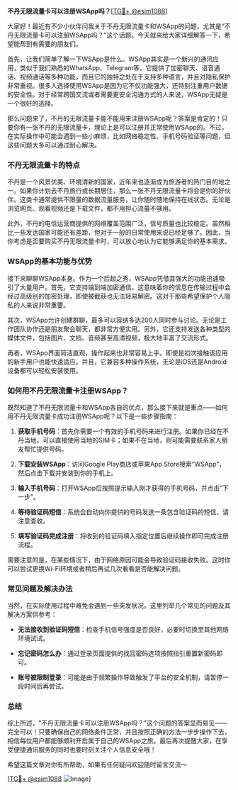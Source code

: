 **不丹无限流量卡可以注册WSApp吗？**[[TG💪+ @esim1088](https://t.me/s/esim1088)]

大家好！最近有不少小伙伴问我关于不丹无限流量卡和WSApp的问题，尤其是“不丹无限流量卡可以注册WSApp吗？”这个话题。今天就来给大家详细解答一下，希望能帮到有需要的朋友们。

首先，让我们简单了解一下WSApp是什么。WSApp其实是一个新兴的通讯应用，类似于我们熟悉的WhatsApp、Telegram等。它提供了加密聊天、语音通话、视频通话等多种功能，而且它的独特之处在于支持多种语言，并且对隐私保护非常重视。很多人选择使用WSApp是因为它不仅功能强大，还特别注重用户数据的安全性。对于经常跨国交流或者需要更安全沟通方式的人来说，WSApp无疑是一个很好的选择。

那么问题来了，不丹的无限流量卡能不能用来注册WSApp呢？答案是肯定的！只要你有一张不丹的无限流量卡，理论上是可以注册并正常使用WSApp的。不过，在实际操作中可能会遇到一些小麻烦，比如网络稳定性、手机号码验证等问题，但这些问题大多可以通过耐心解决。

### 不丹无限流量卡的特点

不丹是一个风景优美、环境清新的国家，近年来也逐渐成为旅游者的热门目的地之一。如果你计划去不丹旅行或长期居住，那么一张不丹无限流量卡将会是你的好伙伴。这类卡通常提供不限量的数据流量服务，让你随时随地保持在线状态。无论是浏览网页、观看视频还是下载文件，都不用担心流量不够用。

此外，不丹的电信运营商提供的网络覆盖范围广泛，信号质量也比较稳定。虽然相比一些发达国家可能还有差距，但对于一般的日常使用来说已经足够了。因此，当你考虑是否要购买不丹无限流量卡时，可以放心地认为它能够满足你的基本需求。

### WSApp的基本功能与优势

接下来聊聊WSApp本身。作为一个后起之秀，WSApp凭借其强大的功能迅速吸引了大量用户。首先，它支持端到端加密通信，这意味着你的信息在传输过程中会经过高级别的加密处理，即使被截获也无法轻易解密。这对于那些希望保护个人隐私的人来说非常重要。

其次，WSApp允许创建群聊，最多可以容纳多达200人同时参与讨论。无论是工作团队协作还是朋友聚会聊天，都非常方便实用。另外，它还支持发送各种类型的媒体文件，包括图片、文档、音频甚至高清视频，极大地丰富了交流形式。

再者，WSApp界面简洁直观，操作起来也非常容易上手。即使是初次接触该应用的新手用户也能快速适应。并且，它兼容多种操作系统，无论是iOS还是Android设备都可以轻松安装使用。

### 如何用不丹无限流量卡注册WSApp？

既然知道了不丹无限流量卡和WSApp各自的优点，那么接下来就是重点——如何用不丹无限流量卡成功注册WSApp呢？以下是一些步骤指南：

1. **获取手机号码**：首先你需要一个有效的手机号码来进行注册。如果你已经在不丹当地，可以直接使用当地的SIM卡；如果不在当地，则可能需要联系家人朋友帮忙提供号码。
   
2. **下载安装WSApp**：访问Google Play商店或苹果App Store搜索“WSApp”，然后点击下载并安装到你的手机上。

3. **输入手机号码**：打开WSApp后按照提示输入刚才获得的手机号码，并点击“下一步”。

4. **等待验证码短信**：系统会自动向你提供的号码发送一条包含验证码的短信，请注意查收。

5. **填写验证码完成注册**：将收到的验证码填入指定位置后继续操作即可完成注册流程。

需要注意的是，在某些情况下，由于网络原因可能会导致验证码接收失败。这时你可以尝试更换Wi-Fi环境或者稍后再试几次看看是否能解决问题。

### 常见问题及解决办法

当然，在实际使用过程中难免会遇到一些突发状况。这里列举几个常见的问题及其解决方案供参考：

- **无法接收到验证码短信**：检查手机信号强度是否良好，必要时切换至其他网络环境试试。
  
- **忘记密码怎么办**：通过登录页面提供的找回密码选项按照指引重置新密码即可。

- **账号被限制登录**：可能是由于频繁操作导致触发了平台的安全机制，请暂停一段时间后再尝试。

### 总结

综上所述，“不丹无限流量卡可以注册WSApp吗？”这个问题的答案显而易见——完全可以！只要确保自己的网络条件正常，并且按照正确的方法一步步操作下去，相信每位用户都能够顺利开启属于自己的WSApp之旅。最后再次提醒大家，在享受便捷通讯服务的同时也要时刻关注个人信息安全哦！

希望这篇文章对你有所帮助，如果有任何疑问欢迎随时留言交流～ 

[[TG💪+ @esim1088](https://t.me/s/esim1088) ![Image](https://i.postimg.cc/4NQfJmqS/Snipaste-2025-05-13-00-14-12.png)]
